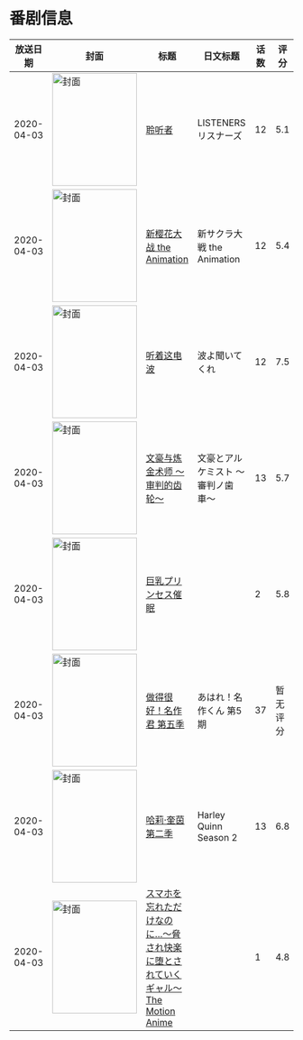 # 番剧信息

|放送日期|封面|标题|日文标题|话数|评分|评分人数|
|---|---|---|---|---|---|---|
|2020-04-03|<img src="//lain.bgm.tv/pic/cover/c/3d/0f/249619_YyBvf.jpg" alt="封面" style="width:150px;height:200px;object-fit:cover;">|[聆听者](https://bangumi.tv/subject/249619)|LISTENERS リスナーズ|12|5.1|715人评分|
|2020-04-03|<img src="//lain.bgm.tv/pic/cover/c/e3/6e/290630_DfdRF.jpg" alt="封面" style="width:150px;height:200px;object-fit:cover;">|[新樱花大战 the Animation](https://bangumi.tv/subject/290630)|新サクラ大戦 the Animation|12|5.4|435人评分|
|2020-04-03|<img src="//lain.bgm.tv/pic/cover/c/43/e0/292359_6WO66.jpg" alt="封面" style="width:150px;height:200px;object-fit:cover;">|[听着这电波](https://bangumi.tv/subject/292359)|波よ聞いてくれ|12|7.5|3057人评分|
|2020-04-03|<img src="//lain.bgm.tv/pic/cover/c/14/b1/297208_H25dc.jpg" alt="封面" style="width:150px;height:200px;object-fit:cover;">|[文豪与炼金术师 ～审判的齿轮～](https://bangumi.tv/subject/297208)|文豪とアルケミスト 〜審判ノ歯車〜|13|5.7|153人评分|
|2020-04-03|<img src="/img/no_icon_subject.png" alt="封面" style="width:150px;height:200px;object-fit:cover;">|[巨乳プリンセス催眠](https://bangumi.tv/subject/298462)||2|5.8|304人评分|
|2020-04-03|<img src="//lain.bgm.tv/pic/cover/c/14/90/301700_t0Bb8.jpg" alt="封面" style="width:150px;height:200px;object-fit:cover;">|[做得很好！名作君 第五季](https://bangumi.tv/subject/301700)|あはれ！名作くん 第5期|37|暂无评分|少于10人评分|
|2020-04-03|<img src="//lain.bgm.tv/pic/cover/c/dc/96/303507_X7cw8.jpg" alt="封面" style="width:150px;height:200px;object-fit:cover;">|[哈莉·奎茵 第二季](https://bangumi.tv/subject/303507)|Harley Quinn Season 2|13|6.8|43人评分|
|2020-04-03|<img src="/img/no_icon_subject.png" alt="封面" style="width:150px;height:200px;object-fit:cover;">|[スマホを忘れただけなのに…～脅され快楽に堕とされていくギャル～ The Motion Anime](https://bangumi.tv/subject/320803)||1|4.8|10人评分|
